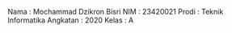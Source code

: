 Nama      : Mochammad Dzikron Bisri
NIM       : 23420021
Prodi     : Teknik Informatika
Angkatan  : 2020
Kelas     : A
